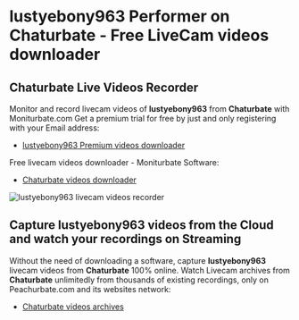 # lustyebony963 Performer on Chaturbate - Free LiveCam videos downloader

## Chaturbate Live Videos Recorder

Monitor and record livecam videos of **lustyebony963** from **Chaturbate** with Moniturbate.com
Get a premium trial for free by just and only registering with your Email address:
* [lustyebony963 Premium videos downloader](https://moniturbate.com/request-demo-licence-key.html)

Free livecam videos downloader - Moniturbate Software:
* [Chaturbate videos downloader](https://moniturbate.com/moniturbate-download-software.html)

![lustyebony963 livecam videos recorder](https://peachurnet.com/templates/moniturbate-software.png)


## Capture lustyebony963 videos from the Cloud and watch your recordings on Streaming

Without the need of downloading a software, capture **lustyebony963** livecam videos from **Chaturbate** 100% online.
Watch Livecam archives from **Chaturbate** unlimitedly from thousands of existing recordings, only on Peachurbate.com and its websites network:
* [Chaturbate videos archives](https://peachurnet.com/)